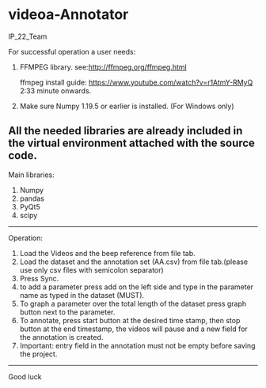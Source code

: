 # videoa-Annotator
IP_22_Team

For successful operation a user needs:

1. FFMPEG library.
see:http://ffmpeg.org/ffmpeg.html

    ffmpeg install guide: https://www.youtube.com/watch?v=r1AtmY-RMyQ 2:33 minute onwards.

2. Make sure Numpy 1.19.5 or earlier is installed. (For Windows only)


All the needed libraries are already included in the virtual environment attached with the source code.
-------------------------------------------------
Main libraries:
1. Numpy
2. pandas
3. PyQt5
4. scipy
-------------------------------------------------
Operation:
1. Load the Videos and the beep reference from file tab.
2. Load the dataset and the annotation set (AA.csv) from file tab.(please use only csv files with semicolon separator)
3. Press Sync.
4. to add a parameter press add on the left side and type in the parameter name as typed in the dataset (MUST).
5. To graph a parameter over the total length of the dataset press graph button next to the parameter.
6. To annotate, press start button at the desired time stamp, then stop button at the end timestamp, the videos will pause and a new field for the annotation is created.
7. Important: entry field in the annotation must not be empty before saving the project.
-------------------------------------------------

Good luck
